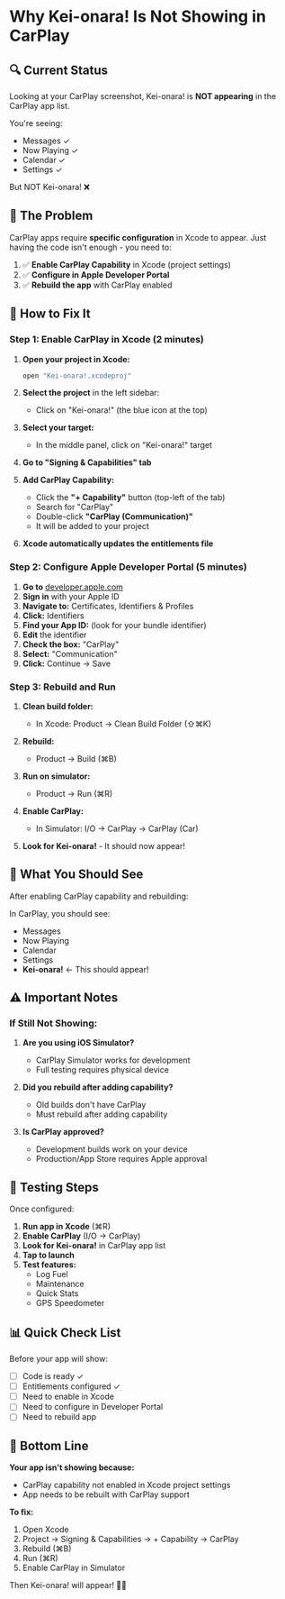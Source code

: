 # Why Kei-onara! Is Not Showing in CarPlay

## 🔍 Current Status
Looking at your CarPlay screenshot, Kei-onara! is **NOT appearing** in the CarPlay app list.

You're seeing:
- Messages ✓
- Now Playing ✓
- Calendar ✓
- Settings ✓

But NOT Kei-onara! ❌

## 🎯 The Problem

CarPlay apps require **specific configuration** in Xcode to appear. Just having the code isn't enough - you need to:

1. ✅ **Enable CarPlay Capability** in Xcode (project settings)
2. ✅ **Configure in Apple Developer Portal**
3. ✅ **Rebuild the app** with CarPlay enabled

## 🔧 How to Fix It

### Step 1: Enable CarPlay in Xcode (2 minutes)

1. **Open your project in Xcode:**
   ```bash
   open "Kei-onara!.xcodeproj"
   ```

2. **Select the project** in the left sidebar:
   - Click on "Kei-onara!" (the blue icon at the top)

3. **Select your target:**
   - In the middle panel, click on "Kei-onara!" target

4. **Go to "Signing & Capabilities" tab**

5. **Add CarPlay Capability:**
   - Click the **"+ Capability"** button (top-left of the tab)
   - Search for "CarPlay"
   - Double-click **"CarPlay (Communication)"**
   - It will be added to your project

6. **Xcode automatically updates the entitlements file**

### Step 2: Configure Apple Developer Portal (5 minutes)

1. **Go to** [developer.apple.com](https://developer.apple.com)
2. **Sign in** with your Apple ID
3. **Navigate to:** Certificates, Identifiers & Profiles
4. **Click:** Identifiers
5. **Find your App ID:** (look for your bundle identifier)
6. **Edit** the identifier
7. **Check the box:** "CarPlay"
8. **Select:** "Communication"
9. **Click:** Continue → Save

### Step 3: Rebuild and Run

1. **Clean build folder:**
   - In Xcode: Product → Clean Build Folder (⇧⌘K)

2. **Rebuild:**
   - Product → Build (⌘B)

3. **Run on simulator:**
   - Product → Run (⌘R)

4. **Enable CarPlay:**
   - In Simulator: I/O → CarPlay → CarPlay (Car)

5. **Look for Kei-onara!** - It should now appear!

## 📝 What You Should See

After enabling CarPlay capability and rebuilding:

In CarPlay, you should see:
- Messages
- Now Playing
- Calendar
- Settings
- **Kei-onara!** ← This should appear!

## ⚠️ Important Notes

### If Still Not Showing:

1. **Are you using iOS Simulator?**
   - CarPlay Simulator works for development
   - Full testing requires physical device

2. **Did you rebuild after adding capability?**
   - Old builds don't have CarPlay
   - Must rebuild after adding capability

3. **Is CarPlay approved?**
   - Development builds work on your device
   - Production/App Store requires Apple approval

## 🚗 Testing Steps

Once configured:

1. **Run app in Xcode** (⌘R)
2. **Enable CarPlay** (I/O → CarPlay)
3. **Look for Kei-onara!** in CarPlay app list
4. **Tap to launch**
5. **Test features:**
   - Log Fuel
   - Maintenance
   - Quick Stats
   - GPS Speedometer

## 📊 Quick Check List

Before your app will show:
- [ ] Code is ready ✓
- [ ] Entitlements configured ✓
- [ ] Need to enable in Xcode
- [ ] Need to configure in Developer Portal
- [ ] Need to rebuild app

## 🎯 Bottom Line

**Your app isn't showing because:**
- CarPlay capability not enabled in Xcode project settings
- App needs to be rebuilt with CarPlay support

**To fix:**
1. Open Xcode
2. Project → Signing & Capabilities → + Capability → CarPlay
3. Rebuild (⌘B)
4. Run (⌘R)
5. Enable CarPlay in Simulator

Then Kei-onara! will appear! 🚗✨

